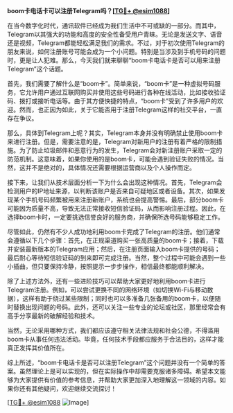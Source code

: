 **boom卡电话卡可以注册Telegram吗？[[TG💪+ @esim1088](https://t.me/s/esim1088)]**

在当今数字化时代，通讯软件已经成为我们生活中不可或缺的一部分。而其中，Telegram以其强大的功能和高度的安全性备受用户青睐。无论是发送文字、语音还是视频，Telegram都能轻松满足我们的需求。不过，对于初次使用Telegram的朋友来说，如何注册账号可能会成为一个小问题。特别是当涉及到手机号码的问题时，更是让人犯难。那么，今天我们就来聊聊“boom卡电话卡是否可以用来注册Telegram”这个话题。

首先，我们需要了解什么是“boom卡”。简单来说，“boom卡”是一种虚拟号码服务，它允许用户通过互联网购买并使用这些号码进行各种在线活动，比如接收验证码、拨打或接听电话等。由于其方便快捷的特点，“boom卡”受到了许多用户的欢迎。然而，也正因为如此，关于它能否用于注册Telegram这样的社交平台，一直存在争议。

那么，具体到Telegram上呢？其实，Telegram本身并没有明确禁止使用boom卡来进行注册。但是，需要注意的是，Telegram对新用户的注册有着严格的限制措施。为了防止垃圾邮件和恶意行为的发生，Telegram会对新注册账户采取一定的防范机制。这意味着，如果你使用的是boom卡，可能会遇到验证失败的情况。当然，这并不是绝对的，具体情况还需要根据运营商以及个人操作而定。

接下来，让我们从技术层面分析一下为什么会出现这种情况。首先，Telegram会检测用户的IP地址来源，以判断该账户是否来自可疑地区或者设备。其次，如果发现某个手机号码频繁被用来注册新账户，系统也会提高警惕。最后，部分boom卡可能因为质量不高，导致无法正常接收短信验证码，从而影响注册过程。因此，在选择boom卡时，一定要挑选信誉良好的服务商，并确保所选号码能够稳定工作。

尽管如此，仍然有不少人成功地利用boom卡完成了Telegram的注册。他们通常会遵循以下几个步骤：首先，在正规渠道购买一张高质量的boom卡；接着，下载并安装最新版本的Telegram应用；然后，在注册页面输入boom卡提供的号码；最后耐心等待短信验证码的到来即可完成注册。当然，整个过程中可能会遇到一些小插曲，但只要保持冷静，按照提示一步步操作，相信最终都能顺利解决。

除了上述方法外，还有一些进阶技巧可以帮助大家更好地利用boom卡进行Telegram注册。例如，可以尝试更换不同的网络环境（如切换Wi-Fi与移动数据），这样有助于绕过某些限制；同时也可以多准备几张备用的boom卡，以便随时替换出现问题的号码。此外，还可以关注一些专业的论坛或社区，那里经常会有高手分享最新的破解经验和技术。

当然，无论采用哪种方式，我们都应该遵守相关法律法规和社会公德，不得滥用boom卡从事任何违法活动。毕竟，任何技术手段都应服务于合法目的，这样才能真正发挥其价值所在。

综上所述，“boom卡电话卡是否可以注册Telegram”这个问题并没有一个简单的答案。虽然理论上是可以实现的，但在实际操作中却需要克服诸多障碍。希望本文能够为大家提供有价值的参考信息，并帮助大家更加深入地理解这一领域的内容。如果你还有其他疑问，欢迎继续交流探讨！

[[TG💪+ @esim1088](https://t.me/s/esim1088) ![Image](https://i.postimg.cc/4NQfJmqS/Snipaste-2025-05-13-00-14-12.png)]